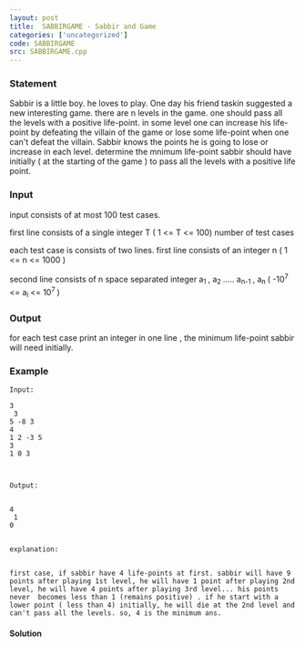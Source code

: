 ```yaml
---
layout: post
title:  SABBIRGAME - Sabbir and Game
categories: ['uncategorized']
code: SABBIRGAME
src: SABBIRGAME.cpp
---
```


### **Statement**

Sabbir is a little boy. he loves to play. One day his friend taskin suggested
a new interesting game. there are n levels in the game. one should pass all
the levels with a positive life-point. in some level one can increase his
life-point by defeating the villain of the game or lose some life-point when
one can't defeat the villain. Sabbir knows the points he is going to lose or
increase in each level. determine the mnimum life-point sabbir should have
initially ( at the starting of the game ) to pass all the levels with a
positive life point.

### Input

input consists of at most 100 test cases.

first line consists of a single integer T ( 1 <= T <= 100) number of test
cases

each test case is consists of two lines. first line consists of an integer n (
1 <= n <= 1000 )

second line consists of n space separated integer a<sub>1 </sub>,
a<sub>2 </sub>..... a<sub>n-1 </sub>, a<sub>n </sub>(
-10<sup>7</sup><sup> </sup><= a<sub>i </sub><=
10<sup>7</sup><sup> </sup>)<sub> </sub>

### Output

for each test case print an integer in one line , the minimum life-point
sabbir will need initially.

### Example

    
    
    Input:
    3  
     3  
    5 -8 3  
    4  
    1 2 -3 5  
    3  
    1 0 3
    
    
    Output:
    
    
    4  
     1  
    0
    
    
    explanation:
    
    
    first case, if sabbir have 4 life-points at first. sabbir will have 9 points after playing 1st level, he will have 1 point after playing 2nd level, he will have 4 points after playing 3rd level... his points never  becomes less than 1 (remains positive) . if he start with a lower point ( less than 4) initially, he will die at the 2nd level and can't pass all the levels. so, 4 is the minimum ans.



#### **Solution**



